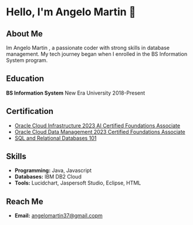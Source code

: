 # Hello, I'm Angelo Martin 👋

## About Me

Im Angelo Martin , a passionate coder with strong skills in database management. 
 My tech journey began when I enrolled in the BS Information System program.

## Education
**BS Information System**
  New Era University
  2018-Present

## Certification

- [Oracle Cloud Infrastructure 2023 AI Certified Foundations Associate](https://catalog-education.oracle.com/pls/certview/sharebadge?id=2565F1E22A9A221713950D4F8AE2C8BF5674CB42AAF3223D8E2A2027D5B42934&fbclid=IwAR0trA-gvp1VgBO3o_4b4JxEh9n7To1-hcH401t0CHL8IMZGMlTGD9lrCKM)
- [Oracle Cloud Data Management 2023 Certified Foundations Associate](https://catalog-education.oracle.com/pls/certview/sharebadge?id=9712A9C77581ED69B850E2EEFA439BCC7F5A1F8363370BCF7E66633B28B8AE8C&fbclid=IwAR25EV1tueLjxnqiTe_8dw0_fiCAVZbdfkH2eMJQrASNBMa3hqk8dW-qFsM)
- [SQL and Relational Databases 101](https://courses.cognitiveclass.ai/certificates/06ea405cc9664204bb0dd93da08b0a4d)

## Skills

- **Programming:** Java, Javascript
- **Databases:** IBM DB2 Cloud
- **Tools:** Lucidchart, Jaspersoft Studio, Eclipse, HTML

## Reach Me

- **Email:** angelomartin37@gmail.copm

